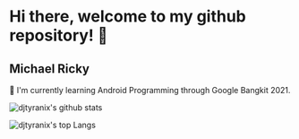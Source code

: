 # Hi there, welcome to my github repository! 👋
## Michael Ricky
🌱 I'm currently learning Android Programming through Google Bangkit 2021.

<!--
**djtyranix/djtyranix** is a ✨ _special_ ✨ repository because its `README.md` (this file) appears on your GitHub profile.

Here are some ideas to get you started:

- 🔭 I’m currently working on ...
- 🌱 I’m currently learning ...
- 👯 I’m looking to collaborate on ...
- 🤔 I’m looking for help with ...
- 💬 Ask me about ...
- 📫 How to reach me: ...
- 😄 Pronouns: ...
- ⚡ Fun fact: ...
-->

![djtyranix's github stats](https://github-readme-stats.vercel.app/api?username=djtyranix&show_icons=true&theme=synthwave)

![djtyranix's top Langs](https://github-readme-stats.vercel.app/api/top-langs/?username=djtyranix&layout=compact&theme=synthwave&exclude_repo=FP_SISOP20_D04&langs_count=8)
